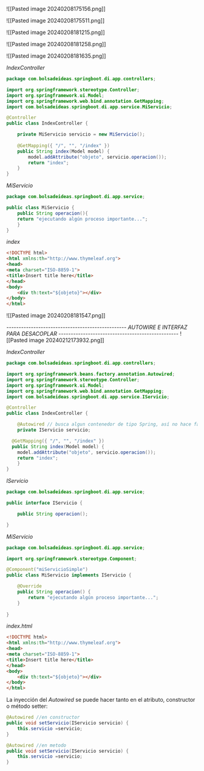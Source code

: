 
![[Pasted image 20240208175156.png]]

![[Pasted image 20240208175511.png]]

![[Pasted image 20240208181215.png]]

![[Pasted image 20240208181258.png]]

![[Pasted image 20240208181635.png]]

*IndexController*
```java
package com.bolsadeideas.springboot.di.app.controllers;

import org.springframework.stereotype.Controller;
import org.springframework.ui.Model;
import org.springframework.web.bind.annotation.GetMapping;
import com.bolsadeideas.springboot.di.app.service.MiServicio;

@Controller
public class IndexController {

	private MiServicio servicio = new MiServicio();
 
	@GetMapping({ "/", "", "/index" })
	public String index(Model model) {
		model.addAttribute("objeto", servicio.operacion());
		return "index";
	}
}
```

*MiServicio*
```java
package com.bolsadeideas.springboot.di.app.service;

public class MiServicio {
	public String operacion(){
	return "ejecutando algún proceso importante...";
	}
}
```

*index*
```html
<!DOCTYPE html>
<html xmlns:th="http://www.thymeleaf.org">
<head>
<meta charset="ISO-8859-1">
<title>Insert title here</title>
</head>
<body>
	<div th:text="${objeto}"></div>
</body>
</html>
```

![[Pasted image 20240208181547.png]]

*-------------------------------------------------*
*AUTOWIRE E INTERFAZ PARA DESACOPLAR*
*-------------------------------------------------*
![[Pasted image 20240212173932.png]]

*IndexController*
```java
package com.bolsadeideas.springboot.di.app.controllers;

import org.springframework.beans.factory.annotation.Autowired;
import org.springframework.stereotype.Controller;
import org.springframework.ui.Model;
import org.springframework.web.bind.annotation.GetMapping;
import com.bolsadeideas.springboot.di.app.service.IServicio;

@Controller
public class IndexController {

	@Autowired // busca algun contenedor de tipo Spring, así no hace falta instanciar
	private IServicio servicio;

  @GetMapping({ "/", "", "/index" })
  public String index(Model model) {
	model.addAttribute("objeto", servicio.operacion());
	return "index";
	}
}
```


*IServicio*
```java
package com.bolsadeideas.springboot.di.app.service;

public interface IServicio {

	public String operacion();

}
```

*MiServicio*
```java
package com.bolsadeideas.springboot.di.app.service;

import org.springframework.stereotype.Component;

@Component("miServicioSimple")
public class MiServicio implements IServicio {

	@Override
	public String operacion() {
		return "ejecutando algún proceso importante...";
	}
  
}
```

*index.html*
```html
<!DOCTYPE html>
<html xmlns:th="http://www.thymeleaf.org">
<head>
<meta charset="ISO-8859-1">
<title>Insert title here</title>
</head>
<body>
	<div th:text="${objeto}"></div>
</body>
</html>
```

La inyección del *Autowired* se puede hacer tanto en el atributo, constructor o método setter:
```java
@Autowired //en constructor 
public void setServicio(IServicio servicio) { 
	this.servicio =servicio; 
}
```

```java
@Autowired //en metodo
public void setServicio(IServicio servicio) { 
	this.servicio =servicio; 
}
```

